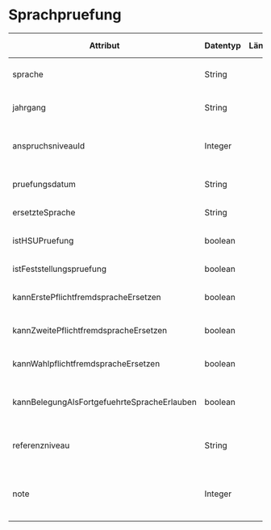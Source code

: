 # Sprachpruefung

| Attribut                                    | Datentyp | Länge | Nullable | CoreType | ASD-Merkmal | Kommentar                                                                                                |
|---------------------------------------------|----------|-------|----------|----------|-------------|----------------------------------------------------------------------------------------------------------|
| sprache                                     | String   |       | true     |          | @ASD        | Das einstellige Sprachkürzel des geprüften Faches                                                        |
| jahrgang                                    | String   |       | true     |          | @ASD        | Gibt an, in welchem ASD-Jahrgang die Prüfung abgelegt wurde                                              |
| anspruchsniveauId                           | Integer  |       | true     |          | @ASD        | ID der Bezeichnung des am Schulabschluss orientierten Anspruchsniveau der Sprachprüfung                  |
| pruefungsdatum                              | String   |       | true     |          | -           | Gibt das Datum an, an dem die Prüfung abgelegt wurde                                                     |
| ersetzteSprache                             | String   |       | true     |          | @ASD        | Sprache, die durch die Prüfung ersetzt wird                                                              |
| istHSUPruefung                              | boolean  |       | false    |          | @ASD        | Prüfung ist eine Prüfung im herkunftssprachlichen Unterricht                                             |
| istFeststellungspruefung                    | boolean  |       | false    |          | @ASD        | Prüfung ist eine Sprachfeststellungsprüfung                                                              |
| kannErstePflichtfremdspracheErsetzen        | boolean  |       | false    |          | @ASD        | Durch die Prüfung kann die erste Pflichtfremdsprache ersetzt werden                                      |
| kannZweitePflichtfremdspracheErsetzen       | boolean  |       | false    |          | @ASD        | Durch die Prüfung kann die zweite Pflichtfremdsprache ersetzt werden                                     |
| kannWahlpflichtfremdspracheErsetzen         | boolean  |       | false    |          | @ASD        | Durch die Prüfung kann die Wahlpflichtfremdsprache ersetzt werden                                        |
| kannBelegungAlsFortgefuehrteSpracheErlauben | boolean  |       | false    |          | -           | Durch die Prüfung kann die Sprache als fortgeführte Fremdsprache in der GOSt belegt werden               |
| referenzniveau                              | String   |       | true     |          | @ASD        | Das Kürzel des GeR-Referenzniveaus, welches durch die Prüfung erreicht wurde                             |
| note                                        | Integer  |       | true     |          | -           | Die Note, die in der Sprachprüfung erreicht wurde (1,2,3,4,5,6 oder null, wenn keine Note angegeben ist) |
